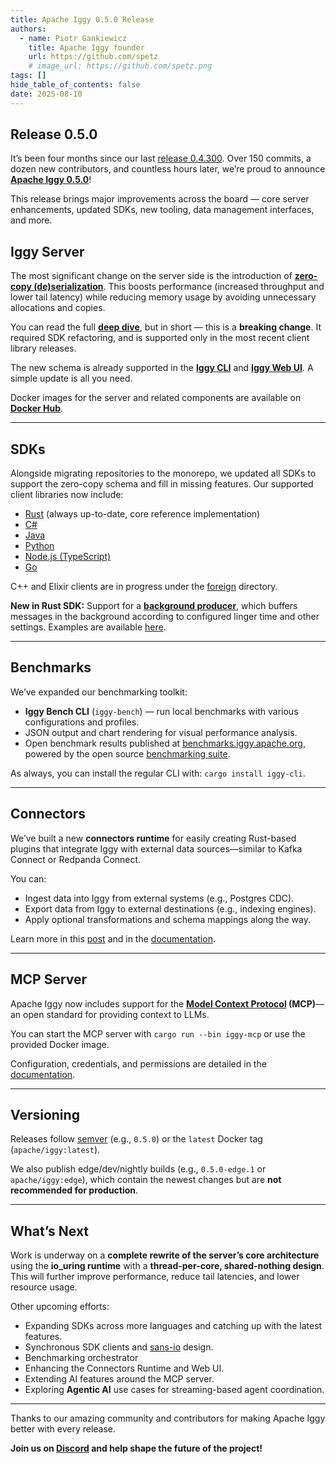 ```yaml
---
title: Apache Iggy 0.5.0 Release
authors:
  - name: Piotr Gankiewicz
    title: Apache Iggy founder
    url: https://github.com/spetz
    # image_url: https://github.com/spetz.png
tags: []
hide_table_of_contents: false
date: 2025-08-10
---
```

## Release 0.5.0

It’s been four months since our last [release 0.4.300](https://github.com/apache/iggy/releases/tag/server-0.4.300).
Over 150 commits, a dozen new contributors, and countless hours later, we’re proud to announce **[Apache Iggy 0.5.0](https://github.com/apache/iggy/releases/tag/server-0.5.0)**!

This release brings major improvements across the board — core server enhancements, updated SDKs, new tooling, data management interfaces, and more.

<!--truncate-->

## Iggy Server

The most significant change on the server side is the introduction of **[zero-copy (de)serialization](https://github.com/apache/iggy/pull/1679)**.
This boosts performance (increased throughput and lower tail latency) while reducing memory usage by avoiding unnecessary allocations and copies.

You can read the full **[deep dive](https://iggy.apache.org/blogs/2025/05/08/zero-copy-deserialization)**, but in short — this is a **breaking change**. It required SDK refactoring, and is supported only in the most recent client library releases.

The new schema is already supported in the **[Iggy CLI](https://github.com/apache/iggy/tree/master/core/cli)** and **[Iggy Web UI](https://github.com/apache/iggy/tree/master/web)**. A simple update is all you need.

Docker images for the server and related components are available on **[Docker Hub](https://hub.docker.com/u/apache?page=1&search=iggy)**.

---

## SDKs

Alongside migrating repositories to the monorepo, we updated all SDKs to support the zero-copy schema and fill in missing features.
Our supported client libraries now include:

- [Rust](https://crates.io/crates/iggy) (always up-to-date, core reference implementation)
- [C#](https://www.nuget.org/packages/Apache.Iggy/)
- [Java](https://repository.apache.org/#nexus-search;quick~iggy)
- [Python](https://pypi.org/project/apache-iggy/)
- [Node.js (TypeScript)](https://www.npmjs.com/package/apache-iggy)
- [Go](https://pkg.go.dev/github.com/apache/iggy/foreign/go)

C++ and Elixir clients are in progress under the [foreign](https://github.com/apache/iggy/tree/master/foreign) directory.

**New in Rust SDK:**
Support for a **[background producer](https://github.com/apache/iggy/pull/1838)**, which buffers messages in the background according to configured linger time and other settings. Examples are available [here](https://github.com/apache/iggy/tree/master/examples/rust).

---

## Benchmarks

We’ve expanded our benchmarking toolkit:

- **Iggy Bench CLI** (`iggy-bench`) — run local benchmarks with various configurations and profiles.
- JSON output and chart rendering for visual performance analysis.
- Open benchmark results published at [benchmarks.iggy.apache.org](https://benchmarks.iggy.apache.org), powered by the open source [benchmarking suite](https://github.com/apache/iggy/tree/master/core/bench).

As always, you can install the regular CLI with: `cargo install iggy-cli`.

---

## Connectors

We’ve built a new **connectors runtime** for easily creating Rust-based plugins that integrate Iggy with external data sources—similar to Kafka Connect or Redpanda Connect.

You can:
- Ingest data into Iggy from external systems (e.g., Postgres CDC).
- Export data from Iggy to external destinations (e.g., indexing engines).
- Apply optional transformations and schema mappings along the way.

Learn more in this [post](https://iggy.apache.org/blogs/2025/06/06/connectors-runtime) and in the [documentation](/docs/connectors/introduction).

---

## MCP Server

Apache Iggy now includes support for the **[Model Context Protocol](https://modelcontextprotocol.io) (MCP)**—an open standard for providing context to LLMs.

You can start the MCP server with `cargo run --bin iggy-mcp` or use the provided Docker image.

Configuration, credentials, and permissions are detailed in the [documentation](/docs/ai/mcp).

---

## Versioning

Releases follow [semver](https://semver.org/) (e.g., `0.5.0`) or the `latest` Docker tag (`apache/iggy:latest`).

We also publish edge/dev/nightly builds (e.g., `0.5.0-edge.1` or `apache/iggy:edge`), which contain the newest changes but are **not recommended for production**.

---

## What’s Next

Work is underway on a **complete rewrite of the server’s core architecture** using the **io_uring runtime** with a **thread-per-core, shared-nothing design**. This will further improve performance, reduce tail latencies, and lower resource usage.

Other upcoming efforts:
- Expanding SDKs across more languages and catching up with the latest features.
- Synchronous SDK clients and [sans-io](https://www.firezone.dev/blog/sans-io) design.
- Benchmarking orchestrator
- Enhancing the Connectors Runtime and Web UI.
- Extending AI features around the MCP server.
- Exploring **Agentic AI** use cases for streaming-based agent coordination.

---

Thanks to our amazing community and contributors for making Apache Iggy better with every release.

**Join us on [Discord](https://discord.gg/apache-iggy) and help shape the future of the project!**
